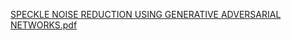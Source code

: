 [SPECKLE NOISE REDUCTION USING GENERATIVE ADVERSARIAL NETWORKS.pdf](https://github.com/user-attachments/files/20851170/SPECKLE.NOISE.REDUCTION.USING.GENERATIVE.ADVERSARIAL.NETWORKS.pdf)

